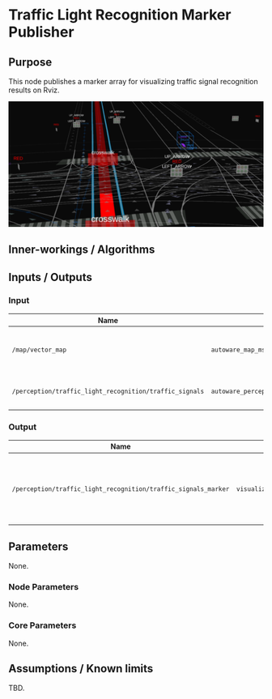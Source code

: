 # Traffic Light Recognition Marker Publisher

## Purpose

This node publishes a marker array for visualizing traffic signal recognition results on Rviz.

![sample_img](./images/traffic_light_recognition_visualization_sample.png)

## Inner-workings / Algorithms

## Inputs / Outputs

### Input

| Name                                                    | Type                                                    | Description                                       |
| ------------------------------------------------------- | ------------------------------------------------------- | ------------------------------------------------- |
| `/map/vector_map`                                       | `autoware_map_msgs::msg::LaneletMapBin`                 | Vector map for getting traffic signal information |
| `/perception/traffic_light_recognition/traffic_signals` | `autoware_perception_msgs::msg::TrafficLightGroupArray` | The result of traffic signal recognition          |

### Output

| Name                                                           | Type                                   | Description                                                                    |
| -------------------------------------------------------------- | -------------------------------------- | ------------------------------------------------------------------------------ |
| `/perception/traffic_light_recognition/traffic_signals_marker` | `visualization_msgs::msg::MarkerArray` | Publish a marker array for visualization of traffic signal recognition results |

## Parameters

None.

### Node Parameters

None.

### Core Parameters

None.

## Assumptions / Known limits

TBD.
